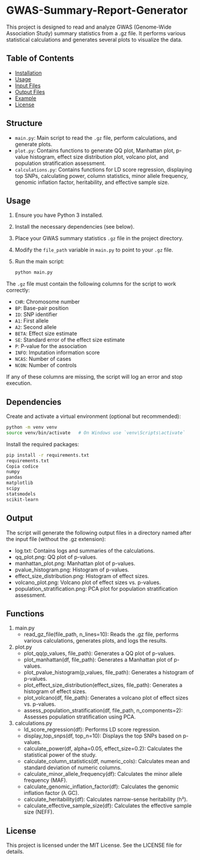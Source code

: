 # GWAS-Summary-Report-Generator
This project is designed to read and analyze GWAS (Genome-Wide Association Study) summary statistics from a .gz file. It performs various statistical calculations and generates several plots to visualize the data.

## Table of Contents
- [Installation](#installation)
- [Usage](#usage)
- [Input Files](#input-files)
- [Output Files](#output-files)
- [Example](#example)
- [License](#license)

## Structure
- `main.py`: Main script to read the `.gz` file, perform calculations, and generate plots.
- `plot.py`: Contains functions to generate QQ plot, Manhattan plot, p-value histogram, effect size distribution plot, volcano plot, and population stratification assessment.
- `calculations.py`: Contains functions for LD score regression, displaying top SNPs, calculating power, column statistics, minor allele frequency, genomic inflation factor, heritability, and effective sample size.

## Usage
1. Ensure you have Python 3 installed.
2. Install the necessary dependencies (see below).
3. Place your GWAS summary statistics `.gz` file in the project directory.
4. Modify the `file_path` variable in `main.py` to point to your `.gz` file.
5. Run the main script:

   ```sh
   python main.py
   ```

The `.gz` file must contain the following columns for the script to work correctly:

- `CHR`: Chromosome number
- `BP`: Base-pair position
- `ID`: SNP identifier
- `A1`: First allele
- `A2`: Second allele
- `BETA`: Effect size estimate
- `SE`: Standard error of the effect size estimate
- `P`: P-value for the association
- `INFO`: Imputation information score
- `NCAS`: Number of cases
- `NCON`: Number of controls

If any of these columns are missing, the script will log an error and stop execution.

   
## Dependencies
Create and activate a virtual environment (optional but recommended):

   ```sh
   python -m venv venv
   source venv/bin/activate   # On Windows use `venv\Scripts\activate`
   ```

Install the required packages:

   ```sh
   pip install -r requirements.txt
   requirements.txt
   Copia codice
   numpy
   pandas
   matplotlib
   scipy
   statsmodels
   scikit-learn
   ```

## Output
The script will generate the following output files in a directory named after the input file (without the .gz extension):

- log.txt: Contains logs and summaries of the calculations.
- qq_plot.png: QQ plot of p-values.
- manhattan_plot.png: Manhattan plot of p-values.
- pvalue_histogram.png: Histogram of p-values.
- effect_size_distribution.png: Histogram of effect sizes.
- volcano_plot.png: Volcano plot of effect sizes vs. p-values.
- population_stratification.png: PCA plot for population stratification assessment.

## Functions
1. main.py
   - read_gz_file(file_path, n_lines=10): Reads the .gz file, performs various calculations, generates plots, and logs the results.
2. plot.py
   - plot_qq(p_values, file_path): Generates a QQ plot of p-values.
   - plot_manhattan(df, file_path): Generates a Manhattan plot of p-values.
   - plot_pvalue_histogram(p_values, file_path): Generates a histogram of p-values.
   - plot_effect_size_distribution(effect_sizes, file_path): Generates a histogram of effect sizes.
   - plot_volcano(df, file_path): Generates a volcano plot of effect sizes vs. p-values.
   - assess_population_stratification(df, file_path, n_components=2): Assesses population stratification using PCA.
3. calculations.py
   - ld_score_regression(df): Performs LD score regression.
   - display_top_snps(df, top_n=10): Displays the top SNPs based on p-values.
   - calculate_power(df, alpha=0.05, effect_size=0.2): Calculates the statistical power of the study.
   - calculate_column_statistics(df, numeric_cols): Calculates mean and standard deviation of numeric columns.
   - calculate_minor_allele_frequency(df): Calculates the minor allele frequency (MAF).
   - calculate_genomic_inflation_factor(df): Calculates the genomic inflation factor (λ GC).
   - calculate_heritability(df): Calculates narrow-sense heritability (h²).
   - calculate_effective_sample_size(df): Calculates the effective sample size (NEFF).

## License
This project is licensed under the MIT License. See the LICENSE file for details.
